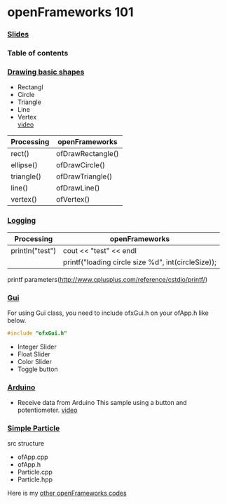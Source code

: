 # openFrameworks 101

### [Slides](https://github.com/sleepy-maker/openFrameworks101/blob/master/openFrameworks101.pdf)

### Table of contents
### [Drawing basic shapes](https://github.com/sleepy-maker/openFrameworks101/tree/master/basicShapes)  
   * Rectangl  
   * Circle  
   * Triangle  
   * Line   
   * Vertex  
   [video](https://www.instagram.com/p/BVlAv8xBcxs/)
   
| Processing  | openFrameworks |
| ------------- | ------------- |
| rect()  | ofDrawRectangle()  |
| ellipse()  | ofDrawCircle()  |
| triangle()  | ofDrawTriangle()  |
| line()  | ofDrawLine()  |
| vertex()  | ofVertex()  |


### [Logging](https://github.com/sleepy-maker/openFrameworks101/tree/master/sampleSketch)  

| Processing  | openFrameworks |
| ------------- | ------------- |
| println("test")  | cout << "test" << endl |
|                  |printf("loading circle size %d", int(circleSize)); |

printf parameters(http://www.cplusplus.com/reference/cstdio/printf/)

### [Gui](https://github.com/sleepy-maker/openFrameworks101/tree/master/guisampleSketch)
For using Gui class, you need to include ofxGui.h on your ofApp.h like below.  
```cpp
#include "ofxGui.h"
```
  * Integer Slider
  * Float Slider
  * Color Slider
  * Toggle button
### [Arduino](https://github.com/sleepy-maker/openFrameworks101/tree/master/mySketch)  
   * Receive data from Arduino 
   This sample using a button and potentiometer.
   [video](https://www.instagram.com/p/BVk0V_xht9C/)
   

### [Simple Particle](https://github.com/sleepy-maker/openFrameworks101/tree/master/simpleParticle)
src structure
   * ofApp.cpp
   * ofApp.h
   * Particle.cpp
   * Particle.hpp

Here is my [other openFrameworks codes](https://github.com/sleepy-maker/30days-openframeworks)
